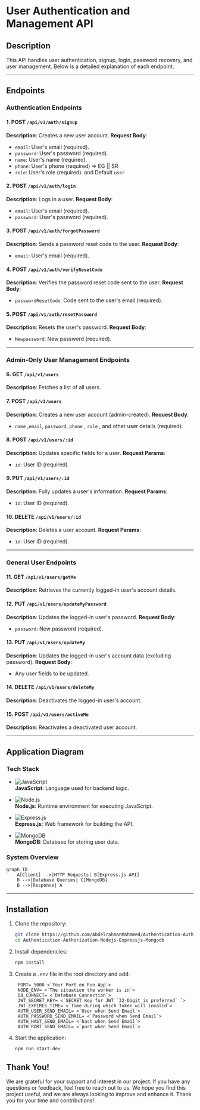 # User Authentication and Management API

## Description
This API handles user authentication, signup, login, password recovery, and user management. Below is a detailed explanation of each endpoint.

---

## Endpoints

### Authentication Endpoints

#### 1. **POST** `/api/v1/auth/signup`
**Description**: Creates a new user account.
**Request Body**:
- `email`: User's email (required).
- `password`: User's password (required).
- `name`: User's name (required).
- `phone`: User's phone (required) => EG || SR
- `role`: User's role (required). and Default `user`

#### 2. **POST** `/api/v1/auth/login`
**Description**: Logs in a user.
**Request Body**:
- `email`: User's email (required).
- `password`: User's password (required).

#### 3. **POST** `/api/v1/auth/forgotPassword`
**Description**: Sends a password reset code to the user.
**Request Body**:
- `email`: User's email (required).

#### 4. **POST** `/api/v1/auth/verifyResetCode`
**Description**: Verifies the password reset code sent to the user.
**Request Body**:
- `passwordResetCode`: Code sent to the user's email (required).

#### 5. **POST** `/api/v1/auth/resetPassword`
**Description**: Resets the user's password.
**Request Body**:
- `Newpassword`: New password (required).

---

### Admin-Only User Management Endpoints

#### 6. **GET** `/api/v1/users`
**Description**: Fetches a list of all users.

#### 7. **POST** `/api/v1/users`
**Description**: Creates a new user account (admin-created).
**Request Body**:
-   `name` ,`email`, `password`, `phone` , `role` , and other user details (required).

#### 8. **POST** `/api/v1/users/:id`
**Description**: Updates specific fields for a user.
**Request Params**:
- `id`: User ID (required).

#### 9. **PUT** `/api/v1/users/:id`
**Description**: Fully updates a user's information.
**Request Params**:
- `id`: User ID (required).

#### 10. **DELETE** `/api/v1/users/:id`
**Description**: Deletes a user account.
**Request Params**:
- `id`: User ID (required).

---

### General User Endpoints

#### 11. **GET** `/api/v1/users/getMe`
**Description**: Retrieves the currently logged-in user's account details.

#### 12. **PUT** `/api/v1/users/updateMyPassword`
**Description**: Updates the logged-in user's password.
**Request Body**:
- `password`: New password (required).

#### 13. **PUT** `/api/v1/users/updateMy`
**Description**: Updates the logged-in user's account data (excluding password).
**Request Body**:
- Any user fields to be updated.

#### 14. **DELETE** `/api/v1/users/deleteMy`
**Description**: Deactivates the logged-in user's account.

#### 15. **POST** `/api/v1/users/activeMe`
**Description**: Reactivates a deactivated user account.

---

## Application Diagram

### Tech Stack
- ![JavaScript](https://img.shields.io/badge/JavaScript-F7DF1E?style=flat&logo=javascript&logoColor=black)  
  **JavaScript**: Language used for backend logic.

- ![Node.js](https://img.shields.io/badge/Node.js-339933?style=flat&logo=node.js&logoColor=white)  
  **Node.js**: Runtime environment for executing JavaScript.

- ![Express.js](https://img.shields.io/badge/Express.js-000000?style=flat&logo=express&logoColor=white)  
  **Express.js**: Web framework for building the API.

- ![MongoDB](https://img.shields.io/badge/MongoDB-47A248?style=flat&logo=mongodb&logoColor=white)  
  **MongoDB**: Database for storing user data.

### System Overview
```mermaid
graph TD
    A[Client] -->|HTTP Requests| B[Express.js API]
    B -->|Database Queries| C[MongoDB]
    B -->|Response| A
```

---

## Installation

1. Clone the repository:
   ```bash
   git clone https://github.com/AbdelrahmanMahmmed/Authentication-Authorization-Nodejs-Expressjs-Mogodb
   cd Authentication-Authorization-Nodejs-Expressjs-Mongodb
   ```

2. Install dependencies:
   ```bash
   npm install
   ```

3. Create a `.env` file in the root directory and add:
   ```env
    PORT= 5000 <`Your Port on Run App`>
    NODE_ENV= <`The situation the worker is in`>
    DB_CONNECT= <`Database Connection`>
    JWT_SECRET_KEY= <`SECRET Key for JWT `32-Digit is preferred` `>
    JWT_EXPIRES_TIME= <`Time during which Token will invalid`>
    AUTH_USER_SEND_EMAIL= <`User when Send Email`>
    AUTH_PASSWORD_SEND_EMAIL= <`Password when Send Email`>
    AUTH_HAST_SEND_EMAIL= <`hast when Send Email`>
    AUTH_PORT_SEND_EMAIL= <`port when Send Email`>

   ```

4. Start the application:
   ```bash
   npm run start:dev
   ```
## Thank You!

We are grateful for your support and interest in our project. If you have any questions or feedback, feel free to reach out to us. We hope you find this project useful, and we are always looking to improve and enhance it. Thank you for your time and contributions!
